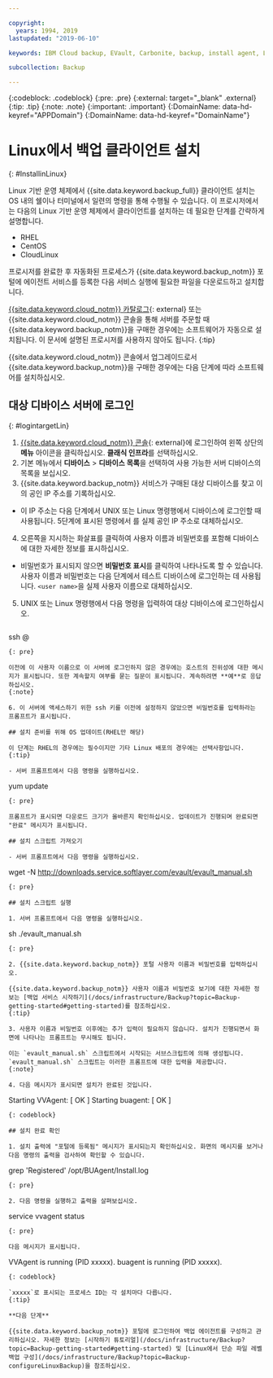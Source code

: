 ```yaml
---

copyright:
  years: 1994, 2019
lastupdated: "2019-06-10"

keywords: IBM Cloud backup, EVault, Carbonite, backup, install agent, Linux

subcollection: Backup

---
```

{:codeblock: .codeblock}
{:pre: .pre}
{:external: target="_blank" .external}
{:tip: .tip}
{:note: .note}
{:important: .important}
{:DomainName: data-hd-keyref="APPDomain"}
{:DomainName: data-hd-keyref="DomainName"}

# Linux에서 백업 클라이언트 설치
{: #InstallinLinux}

Linux 기반 운영 체제에서 {{site.data.keyword.backup_full}} 클라이언트 설치는 OS 내의 쉘이나 터미널에서 일련의 명령을 통해 수행될 수 있습니다. 이 프로시저에서는 다음의 Linux 기반 운영 체제에서 클라이언트를 설치하는 데 필요한 단계를 간략하게 설명합니다.

- RHEL
- CentOS
- CloudLinux

프로시저를 완료한 후 자동화된 프로세스가 {{site.data.keyword.backup_notm}} 포털에 에이전트 서비스를 등록한 다음 서비스 실행에 필요한 파일을 다운로드하고 설치합니다.

[{{site.data.keyword.cloud_notm}} 카탈로그](https://{DomainName}/catalog){: external} 또는 {{site.data.keyword.cloud_notm}} 콘솔을 통해 서버를 주문할 때 {{site.data.keyword.backup_notm}}을 구매한 경우에는 소프트웨어가 자동으로 설치됩니다. 이 문서에 설명된 프로시저를 사용하지 않아도 됩니다.
{:tip}

{{site.data.keyword.cloud_notm}} 콘솔에서 업그레이드로서 {{site.data.keyword.backup_notm}}을 구매한 경우에는 다음 단계에 따라 소프트웨어를 설치하십시오.

## 대상 디바이스 서버에 로그인
{: #logintargetLin}

1. [{{site.data.keyword.cloud_notm}} 콘솔](https://{DomainName}){: external}에 로그인하여 왼쪽 상단의 **메뉴** 아이콘을 클릭하십시오. **클래식 인프라**를 선택하십시오.
2. 기본 메뉴에서 **디바이스** > **디바이스 목록**을 선택하여 사용 가능한 서버 디바이스의 목록을 보십시오.
3. {{site.data.keyword.backup_notm}} 서비스가 구매된 대상 디바이스를 찾고 이의 공인 IP 주소를 기록하십시오.
  - 이 IP 주소는 다음 단계에서 UNIX 또는 Linux 명령행에서 디바이스에 로그인할 때 사용됩니다. 5단계에 표시된 명령에서 <publicIpAddress>를 실제 공인 IP 주소로 대체하십시오.
4. 오른쪽을 지시하는 화살표를 클릭하여 사용자 이름과 비밀번호를 포함해 디바이스에 대한 자세한 정보를 표시하십시오.
  - 비밀번호가 표시되지 않으면 **비밀번호 표시**를 클릭하여 나타나도록 할 수 있습니다. 사용자 이름과 비밀번호는 다음 단계에서 테스트 디바이스에 로그인하는 데 사용됩니다. `<user name>`을 실제 사용자 이름으로 대체하십시오.
5. UNIX 또는 Linux 명령행에서 다음 명령을 입력하여 대상 디바이스에 로그인하십시오.
   ```
  ssh <user name>@<publicIpAddress>
   ```
   {: pre}

   이전에 이 사용자 이름으로 이 서버에 로그인하지 않은 경우에는 호스트의 진위성에 대한 메시지가 표시됩니다. 또한 계속할지 여부를 묻는 질문이 표시됩니다. 계속하려면 **예**로 응답하십시오.
   {:note}

6. 이 서버에 액세스하기 위한 ssh 키를 이전에 설정하지 않았으면 비밀번호를 입력하라는 프롬프트가 표시됩니다.

## 설치 준비를 위해 OS 업데이트(RHEL만 해당)

이 단계는 RHEL의 경우에는 필수이지만 기타 Linux 배포의 경우에는 선택사항입니다.
{:tip}

- 서버 프롬프트에서 다음 명령을 실행하십시오.
  ```
  yum update
  ```
  {: pre}

  프롬프트가 표시되면 다운로드 크기가 올바른지 확인하십시오. 업데이트가 진행되며 완료되면 "완료" 메시지가 표시됩니다.

## 설치 스크립트 가져오기

- 서버 프롬프트에서 다음 명령을 실행하십시오.
  ```
  wget -N http://downloads.service.softlayer.com/evault/evault_manual.sh
  ```
  {: pre}

## 설치 스크립트 실행

1. 서버 프롬프트에서 다음 명령을 실행하십시오.
   ```
  sh ./evault_manual.sh
   ```
   {: pre}

2. {{site.data.keyword.backup_notm}} 포털 사용자 이름과 비밀번호를 입력하십시오.

   {{site.data.keyword.backup_notm}} 사용자 이름과 비밀번호 보기에 대한 자세한 정보는 [백업 서비스 시작하기](/docs/infrastructure/Backup?topic=Backup-getting-started#getting-started)를 참조하십시오.
   {:tip}

3. 사용자 이름과 비밀번호 이후에는 추가 입력이 필요하지 않습니다. 설치가 진행되면서 화면에 나타나는 프롬프트는 무시해도 됩니다.

   이는 `evault_manual.sh` 스크립트에서 시작되는 서브스크립트에 의해 생성됩니다. `evault_manual.sh` 스크립트는 이러한 프롬프트에 대한 입력을 제공합니다.
   {:note}

4. 다음 메시지가 표시되면 설치가 완료된 것입니다.

   ```
  Starting VVAgent: [  OK  ]
   Starting buagent: [  OK  ]
   ```
   {: codeblock}

## 설치 완료 확인

1. 설치 출력에 "포털에 등록됨" 메시지가 표시되는지 확인하십시오. 화면의 메시지를 보거나 다음 명령의 출력을 검사하여 확인할 수 있습니다.
   ```
  grep 'Registered'  /opt/BUAgent/Install.log
   ```
   {: pre}

2. 다음 명령을 실행하고 출력을 살펴보십시오.
   ```
  service vvagent status
   ```
   {: pre}

   다음 메시지가 표시됩니다.
   ```
  VVAgent is running (PID xxxxx).
   buagent is running (PID xxxxx).
   ```
   {: codeblock}

  `xxxxx`로 표시되는 프로세스 ID는 각 설치마다 다릅니다.
  {:tip}

**다음 단계**

{{site.data.keyword.backup_notm}} 포털에 로그인하여 백업 에이전트를 구성하고 관리하십시오. 자세한 정보는 [시작하기 튜토리얼](/docs/infrastructure/Backup?topic=Backup-getting-started#getting-started) 및 [Linux에서 단순 파일 레벨 백업 구성](/docs/infrastructure/Backup?topic=Backup-configureLinuxBackup)을 참조하십시오.
